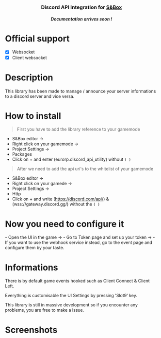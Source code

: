 <h3 align="center">Discord API Integration for <a href="https://asset.party/mbk/discord_api">S&Box</a></h3>
<h5 align="center">Documentation arrives soon !</h5>


<h1>Official support</h1>

- [x] Websocket
- [x] Client websocket

<h1>Description</h1>
This library has been made to manage / announce your server informations to a discord server and vice versa.

<h1>How to install</h1>

> First you have to add the library reference to your gamemode
 - S&Box editor -> 
 - Right click on your gamemode ->
 - Project Settings -> 
 - Packages
 - Click on + and enter (eurorp.discord_api_utility) without ```( )```

> After we need to add the api uri's to the whitelist of your gamemode
 - S&Box editor -> 
 - Right click on your gamede ->
 - Project Settings ->
 - Http
 - Click on + and write (https://discord.com/api/) & (wss://gateway.discord.gg/) without the ```( )```

<h1>Now you need to configure it</h1>
 - Open the UI in the game ->
 - Go to Token page and set up your token ->
 - If you want to use the webhook service instead, go to the event page and configure them by your taste.

<h1>Informations</h1>
There is by default game events hooked such as Client Connect & Client Left.

Everything is customisable the UI Settings by pressing 'Slot9' key.

This library is still in massive development so if you encounter any problems, you are free to make a issue.

<h1>Screenshots</h1>
